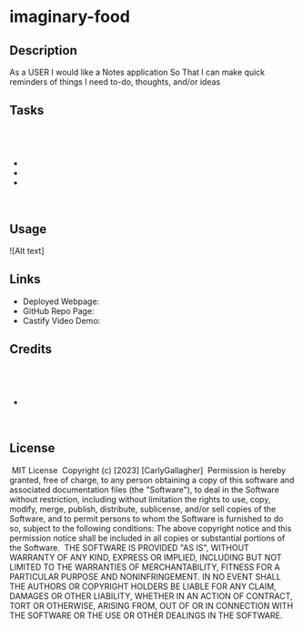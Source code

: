 # imaginary-food

## Description
​As a USER I would like a Notes application
So That I can make quick reminders of things I need to-do, thoughts, and/or ideas

## Tasks
​
-
-
-
-

​
## Usage

​![Alt text]

## Links
- Deployed Webpage: 
- GitHub Repo Page: 
- Castify Video Demo: 
​
## Credits
​
- 
- 
​
## License
​
MIT License
​
Copyright (c) [2023] [CarlyGallagher]
​
Permission is hereby granted, free of charge, to any person obtaining a copy
of this software and associated documentation files (the "Software"), to deal
in the Software without restriction, including without limitation the rights
to use, copy, modify, merge, publish, distribute, sublicense, and/or sell
copies of the Software, and to permit persons to whom the Software is
furnished to do so, subject to the following conditions:
​
The above copyright notice and this permission notice shall be included in all
copies or substantial portions of the Software.
​
THE SOFTWARE IS PROVIDED "AS IS", WITHOUT WARRANTY OF ANY KIND, EXPRESS OR
IMPLIED, INCLUDING BUT NOT LIMITED TO THE WARRANTIES OF MERCHANTABILITY,
FITNESS FOR A PARTICULAR PURPOSE AND NONINFRINGEMENT. IN NO EVENT SHALL THE
AUTHORS OR COPYRIGHT HOLDERS BE LIABLE FOR ANY CLAIM, DAMAGES OR OTHER
LIABILITY, WHETHER IN AN ACTION OF CONTRACT, TORT OR OTHERWISE, ARISING FROM,
OUT OF OR IN CONNECTION WITH THE SOFTWARE OR THE USE OR OTHER DEALINGS IN THE
SOFTWARE.